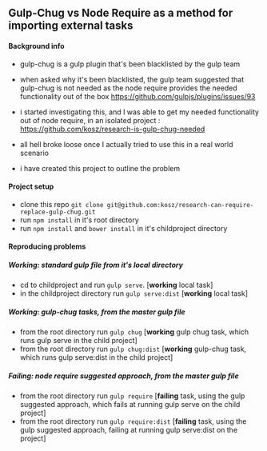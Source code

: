 ## Gulp-Chug vs Node Require as a method for importing external tasks


#### Background info 

- gulp-chug is a gulp plugin that's been blacklisted by the gulp team
- when asked why it's been blacklisted, the gulp team suggested that gulp-chug is not needed as the node require provides the needed functionality out of the box https://github.com/gulpjs/plugins/issues/93
- i started investigating this, and I was able to get my needed functionality out of node require, in an isolated project : https://github.com/kosz/research-is-gulp-chug-needed
- all hell broke loose once I actually tried to use this in a real world scenario 

- i have created this project to outline the problem

#### Project setup 

- clone this repo `git clone git@github.com:kosz/research-can-require-replace-gulp-chug.git`
- run `npm install` in it's root directory
- run `npm install` and `bower install` in it's childproject directory 

#### Reproducing problems

##### Working: standard gulp file from it's local directory
- cd to childproject and run `gulp serve`. [**working** local task]
- in the childproject directory run `gulp serve:dist` [**working** local task]

##### Working: gulp-chug tasks, from the master gulp file
- from the root directory run `gulp chug` [**working** gulp chug task, which runs gulp serve in the child project]
- from the root directory run `gulp chug:dist` [**working** gulp-chug task, which runs gulp serve:dist in the child project]

##### Failing: node require suggested approach, from the master gulp file
- from the root directory run `gulp require` [**failing** task, using the gulp suggested approach, which fails at running gulp serve on the child project]
- from the root directory run `gulp require:dist` [**failing** task, using the gulp suggested approach, failing at running gulp serve:dist on the project] 
